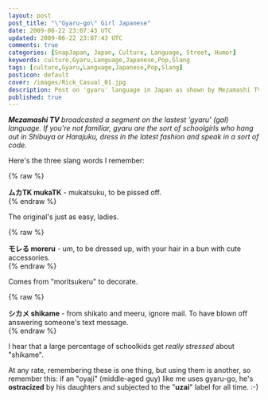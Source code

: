 ```yaml
---           
layout: post
post_title: "\"Gyaru-go\" Girl Japanese"
date: 2009-06-22 23:07:43 UTC
updated: 2009-06-22 23:07:43 UTC
comments: true
categories: [SnapJapan, Japan, Culture, Language, Street, Humor]
keywords: culture,Gyaru,Language,Japanese,Pop,Slang
tags: [culture,Gyaru,Language,Japanese,Pop,Slang]
posticon: default
cover: /images/Rick_Casual_01.jpg
description: Post on 'gyaru' language in Japan as shown by Mezamashi TV, by Rick Cogley.
published: true
---
```


_**Mezamashi TV** broadcasted a segment on the lastest 'gyaru' (gal) language. If you're not familiar, gyaru are the sort of schoolgirls who hang out in Shibuya or Harajuku, dress in the latest fashion and speak in a sort of code._

<!--more--> 

Here's the three slang words I remember: 

{% raw %}<div class="alert alert-success">**ムカTK mukaTK** - mukatsuku, to be pissed off. </div>{% endraw %}

The original's just as easy, ladies.

{% raw %}<div class="alert alert-success">**モレる moreru** - um, to be dressed up, with your hair in a bun with cute accessories. </div>{% endraw %} 

Comes from "moritsukeru" to decorate. 

{% raw %}<div class="alert alert-success">**シカメ shikame** - from shikato and meeru, ignore mail. To have blown off answering someone's text message. </div>{% endraw %}

I hear that a large percentage of schoolkids get _really stressed_ about "shikame".









At any rate, remembering these is one thing, but using them is another, so remember this: if an "oyaji" (middle-aged guy) like me uses gyaru-go, he's **ostracized** by his daughters and subjected to the "**uzai**" label for all time. :-)


